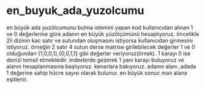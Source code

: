 # en_buyuk_ada_yuzolcumu
 en büyük ada yuzölcumunu bulma islemini yapan kod
kullanıcıdan alınan 1 ve 0 değerlerine göre adanın en büyük yüzölçümünü hesaplıyoruz.
öncelikle 2li dizinin kac satır ve sutundan oluşmasını istiyorsa kullanıcıdan girmesini istiyoruz.
örneğin 2 satır 4 sutun derse matrise girilebilecek değerler 1 ve 0 olduğundan {1,0,0,1},{0,0,1,1} gibi değerler veriyoruz(örnek).
1 karayı 0 ise denizi temsil etmektedir.
indexlerde gezerek 1 yani karayı buluyoruz ve alanın hesaplanmasına başlıyoruz.
kenarlara bakıyoruz.
adanın alanı ,adada 1 değerine sahip hücre sayısı olarak bulunur.
en büyük sonuc max alana eşitlenir.

